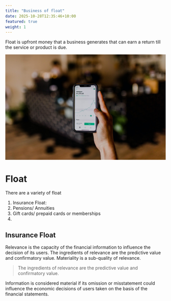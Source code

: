 ```yaml
---
title: "Business of float"
date: 2025-10-28T12:35:46+10:00
featured: true
weight: 1
---
```


Float is upfront money that a business generates that can earn a return till the service or product is due.

![Accounting Services](/images/austin-distel-nGc5RT2HmF0-unsplash.jpg)

# Float 

There are a variety of float

1. Insurance Float:
2. Pensions/ Annuities
3. Gift cards/ prepaid cards or memberships
3.  

## Insurance Float

Relevance is the capacity of the financial information to influence the decision of its users. The ingredients of relevance are the predictive value and confirmatory value. Materiality is a sub-quality of relevance. 

> The ingredients of relevance are the predictive value and confirmatory value. 

Information is considered material if its omission or misstatement could influence the economic decisions of users taken on the basis of the financial statements.


